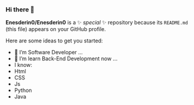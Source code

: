 ### Hi there 👋


**Enesderin0/Enesderin0** is a ✨ _special_ ✨ repository because its `README.md` (this file) appears on your GitHub profile.

Here are some ideas to get you started:

- 🔭 I’m Software Developer ...
- 🌱 I’m learn Back-End Development now ...
- I know:
- Html
- CSS
- Js
- Python
- Java
